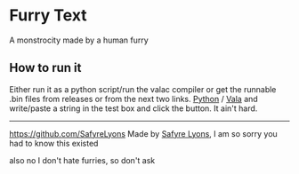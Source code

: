 # Furry Text
A monstrocity made by a human furry

## How to run it
Either run it as a python script/run the valac compiler or get the runnable .bin files from releases or from the next two links. [Python](https://github.com/SafyreLyons/F--ing-Furries/releases/download/1/main.bin) / [Vala](https://github.com/SafyreLyons/F--ing-Furries/releases/download/1.0/furries-python.bin) and write/paste a string in the test box and click the button. It ain't hard.

----
https://github.com/SafyreLyons
Made by [Safyre Lyons](https://github.com/SafyreLyons), I am so sorry you had to know this existed

also no I don't hate furries, so don't ask
